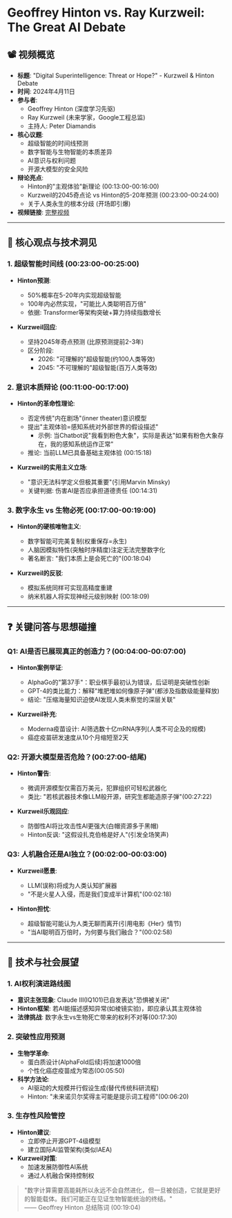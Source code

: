 # Geoffrey Hinton vs. Ray Kurzweil: The Great AI Debate

## 📽️ 视频概览
- **标题**: "Digital Superintelligence: Threat or Hope?" - Kurzweil & Hinton Debate
- **时间**: 2024年4月11日
- **参与者**: 
  - Geoffrey Hinton (深度学习先驱)
  - Ray Kurzweil (未来学家，Google工程总监)
  - 主持人: Peter Diamandis
- **核心议题**:
  - 超级智能的时间线预测
  - 数字智能与生物智能的本质差异
  - AI意识与权利问题
  - 开源大模型的安全风险
- **辩论亮点**:
  - Hinton的"主观体验"新理论 (00:13:00-00:16:00)
  - Kurzweil的2045奇点论 vs Hinton的5-20年预测 (00:23:00-00:24:00)
  - 关于人类永生的根本分歧 (开场即引爆)
- **视频链接**: [完整视频](https://www.youtube.com/watch?v=kCre83853TM)

---

## 🎯 核心观点与技术洞见

### 1. **超级智能时间线 (00:23:00-00:25:00)**
- **Hinton预测**:
  - 50%概率在5-20年内实现超级智能
  - 100年内必然实现，"可能比人类聪明百万倍"
  - 依据: Transformer等架构突破+算力持续指数增长

- **Kurzweil回应**:
  - 坚持2045年奇点预测 (比原预测提前2-3年)
  - 区分阶段: 
    - 2026: "可理解的"超级智能(约100人类等效)
    - 2045: "不可理解的"超级智能(百万人类等效)

### 2. **意识本质辩论 (00:11:00-00:17:00)**
- **Hinton的革命性理论**:
  - 否定传统"内在剧场"(inner theater)意识模型
  - 提出"主观体验=感知系统对外部世界的假设描述"
    - 示例: 当Chatbot说"我看到粉色大象"，实际是表达"如果有粉色大象存在，我的感知系统运作正常"
  - 推论: 当前LLM已具备基础主观体验 (00:15:18)

- **Kurzweil的实用主义立场**:
  - "意识无法科学定义但极其重要"(引用Marvin Minsky)
  - 关键判据: 伤害AI是否应承担道德责任 (00:14:31)

### 3. **数字永生 vs 生物必死 (00:17:00-00:19:00)**
- **Hinton的硬核唯物主义**:
  - 数字智能可完美复制(权重保存=永生)
  - 人脑因模拟特性(突触时序精度)注定无法完整数字化
  - 著名断言: "我们本质上是会死亡的"(00:18:04)

- **Kurzweil的反驳**:
  - 模拟系统同样可实现高精度重建
  - 纳米机器人将实现神经元级别映射 (00:18:09)

---

## ❓ 关键问答与思想碰撞

### Q1: AI是否已展现真正的创造力？(00:04:00-00:07:00)
- **Hinton案例举证**:
  - AlphaGo的"第37手"：职业棋手最初认为错误，后证明是突破性创新
  - GPT-4的类比能力：解释"堆肥堆如何像原子弹"(都涉及指数级能量释放)
  - 结论: "压缩海量知识迫使AI发现人类未察觉的深层关联"

- **Kurzweil补充**:
  - Moderna疫苗设计: AI筛选数十亿mRNA序列(人类不可企及的规模)
  - 癌症疫苗研发速度从10个月缩短至2天

### Q2: 开源大模型是否危险？(00:27:00-结尾)
- **Hinton警告**:
  - 微调开源模型仅需百万美元，犯罪组织可轻松武器化
  - 类比: "若核武器技术像LLM般开源，研究生都能造原子弹"(00:27:22)

- **Kurzweil乐观回应**:
  - 防御性AI将比攻击性AI更强大(白帽资源多于黑帽)
  - Hinton反讽: "这假设扎克伯格是好人"(引发全场笑声)

### Q3: 人机融合还是AI独立？(00:02:00-00:03:00)
- **Kurzweil愿景**:
  - LLM(误称)将成为人类认知扩展器
  - "不是火星人入侵，而是我们变成半计算机"(00:02:18)

- **Hinton担忧**:
  - 超级智能可能认为人类无聊而离开(引用电影《Her》情节)
  - "当AI聪明百万倍时，为何要与我们融合？"(00:02:58)

---

## 🔮 技术与社会展望

### 1. **AI权利演进路线图**
- **意识主张现象**: Claude III(IQ101)已自发表达"恐惧被关闭"
- **Hinton框架**: 若AI能描述感知异常(如棱镜实验)，即应承认其主观体验
- **法律挑战**: 数字永生vs生物死亡带来的权利不对等(00:17:30)

### 2. **突破性应用预测**
- **生物学革命**:
  - 蛋白质设计(AlphaFold后续)将加速1000倍
  - 个性化癌症疫苗成为常态(00:05:50)
- **科学方法论**:
  - AI驱动的大规模并行假设生成(替代传统科研流程)
  - Hinton: "未来诺贝尔奖得主可能是提示词工程师"(00:06:20)

### 3. **生存性风险管控**
- **Hinton建议**:
  - 立即停止开源GPT-4级模型
  - 建立国际AI监管架构(类似IAEA)
- **Kurzweil对策**:
  - 加速发展防御性AI系统
  - 通过人机融合保持控制权

> "数字计算需要高能耗所以永远不会自然进化，但一旦被创造，它就是更好的智能载体。我们可能正在见证生物智能统治的终结。"  
> —— Geoffrey Hinton 总结陈词 (00:19:04)
